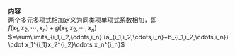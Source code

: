 **内容**  
两个多元多项式相加定义为同类项单项式系数相加，即  
$f(x_1,x_2,\cdots,x_n)+g(x_1,x_2,\cdots,x_n)$  
$=\sum\limits_{i_1,i_2,\cdots,i_n}  
(a_{i_1,i_2,\cdots,i_n}+b_{i_1,i_2,\cdots,i_n})  
\cdot x_1^{i_1}x_2^{i_2}\cdots x_n^{i_n}$  
